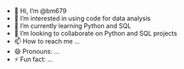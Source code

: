 - 👋 Hi, I’m @bm679
- 👀 I’m interested in using code for data analysis
- 🌱 I’m currently learning Python and SQL
- 💞️ I’m looking to collaborate on Python and SQL projects
- 📫 How to reach me ...
- 😄 Pronouns: ...
- ⚡ Fun fact: ...

<!---
bm679/bm679 is a ✨ special ✨ repository because its `README.md` (this file) appears on your GitHub profile.
You can click the Preview link to take a look at your changes.
--->

